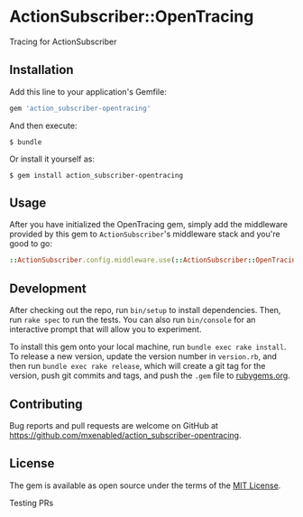 # ActionSubscriber::OpenTracing

Tracing for ActionSubscriber

## Installation

Add this line to your application's Gemfile:

```ruby
gem 'action_subscriber-opentracing'
```

And then execute:

    $ bundle

Or install it yourself as:

    $ gem install action_subscriber-opentracing

## Usage

After you have initialized the OpenTracing gem, simply add the middleware
provided by this gem to `ActionSubscriber`'s middleware stack and you're good
to go:

```ruby
::ActionSubscriber.config.middleware.use(::ActionSubscriber::OpenTracing::Middleware)
```

## Development

After checking out the repo, run `bin/setup` to install dependencies. Then, run
`rake spec` to run the tests. You can also run `bin/console` for an interactive
prompt that will allow you to experiment.

To install this gem onto your local machine, run `bundle exec rake install`. To
release a new version, update the version number in `version.rb`, and then run
`bundle exec rake release`, which will create a git tag for the version, push
git commits and tags, and push the `.gem` file to
[rubygems.org](https://rubygems.org).

## Contributing

Bug reports and pull requests are welcome on GitHub at
https://github.com/mxenabled/action_subscriber-opentracing.

## License

The gem is available as open source under the terms of the [MIT
License](https://opensource.org/licenses/MIT).

Testing PRs
